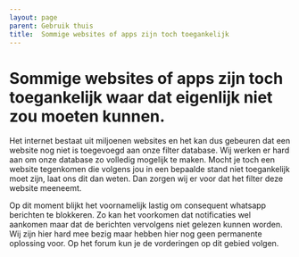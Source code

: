 ```yaml
---
layout: page
parent: Gebruik thuis
title:  Sommige websites of apps zijn toch toegankelijk 
---
```


# Sommige websites of apps zijn toch toegankelijk waar dat eigenlijk niet zou moeten kunnen. 

Het internet bestaat uit miljoenen websites en het kan dus gebeuren dat een website nog niet is toegevoegd aan onze filter database. Wij werken er hard aan om onze database zo volledig mogelijk te maken. Mocht je toch een website tegenkomen die volgens jou in een bepaalde stand niet toegankelijk moet zijn, laat ons dit dan weten. Dan zorgen wij er voor dat het filter deze website meeneemt.

Op dit moment blijkt het voornamelijk lastig om consequent whatsapp berichten te blokkeren. Zo kan het voorkomen dat notificaties wel aankomen maar dat de berichten vervolgens niet gelezen kunnen worden. Wij zijn hier hard mee bezig maar hebben hier nog geen permanente oplossing voor. Op het forum kun je de vorderingen op dit gebied volgen. 


